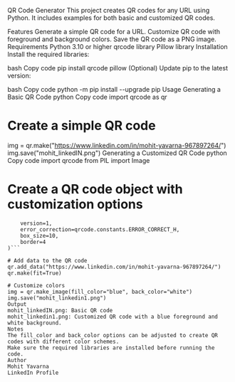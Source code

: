 QR Code Generator
This project creates QR codes for any URL using Python. It includes examples for both basic and customized QR codes.

Features
Generate a simple QR code for a URL.
Customize QR code with foreground and background colors.
Save the QR code as a PNG image.
Requirements
Python 3.10 or higher
qrcode library
Pillow library
Installation
Install the required libraries:

bash
Copy code
pip install qrcode pillow
(Optional) Update pip to the latest version:

bash
Copy code
python -m pip install --upgrade pip
Usage
Generating a Basic QR Code
python
Copy code
import qrcode as qr

# Create a simple QR code
img = qr.make("https://www.linkedin.com/in/mohit-yavarna-967897264/")
img.save("mohit_linkedIN.png")
Generating a Customized QR Code
python
Copy code
import qrcode
from PIL import Image

# Create a QR code object with customization options
```qr = qrcode.QRCode(
    version=1,
    error_correction=qrcode.constants.ERROR_CORRECT_H,
    box_size=10,
    border=4
)```

# Add data to the QR code
qr.add_data("https://www.linkedin.com/in/mohit-yavarna-967897264/")
qr.make(fit=True)

# Customize colors
img = qr.make_image(fill_color="blue", back_color="white")
img.save("mohit_linkedin1.png")
Output
mohit_linkedIN.png: Basic QR code
mohit_linkedin1.png: Customized QR code with a blue foreground and white background.
Notes
The fill_color and back_color options can be adjusted to create QR codes with different color schemes.
Make sure the required libraries are installed before running the code.
Author
Mohit Yavarna
LinkedIn Profile

